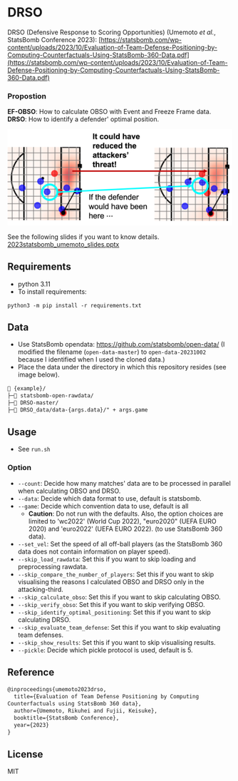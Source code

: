 # DRSO
DRSO (Defensive Response to Scoring Opportunities) (Umemoto *et al.*, StatsBomb Conference 2023): [https://statsbomb.com/wp-content/uploads/2023/10/Evaluation-of-Team-Defense-Positioning-by-Computing-Counterfactuals-Using-StatsBomb-360-Data.pdf](https://statsbomb.com/wp-content/uploads/2023/10/Evaluation-of-Team-Defense-Positioning-by-Computing-Counterfactuals-Using-StatsBomb-360-Data.pdf)

### Propostion
**EF-OBSO**: How to calculate OBSO with Event and Freeze Frame data.<br>
**DRSO**: How to identify a defender' optimal position.<br>

![](https://github.com/Rikuhei-ynwa/DRSO/blob/main/fig/drso_image.png)

See the following slides if you want to know details.<br>
[2023statsbomb_umemoto_slides.pptx](https://github.com/Rikuhei-ynwa/DRSO/blob/main/2023statsbomb_umemoto_slides.pptx)

## Requirements

* python 3.11
* To install requirements:

```shell
python3 -m pip install -r requirements.txt
```

## Data
* Use StatsBomb opendata: https://github.com/statsbomb/open-data/ (I modified the filename (``open-data-master``) to ``open-data-20231002`` because I identified when I used the cloned data.)
* Place the data under the directory in which this repository resides (see image below).
```
📁 {example}/
├─📁 statsbomb-open-rawdata/
├─📁 DRSO-master/
├─📁 DRSO_data/data-{args.data}/" + args.game
```

## Usage

* See `run.sh`

### Option

- `--count`: Decide how many matches' data are to be processed in parallel when calculating OBSO and DRSO.
- `--data`: Decide which data format to use, default is statsbomb.
- `--game`: Decide which convention data to use, default is all
  + **Caution**: Do not run with the defaults. Also, the option choices are limited to 'wc2022' (World Cup 2022), "euro2020" (UEFA EURO 2020) and 'euro2022' (UEFA EURO 2022). (to use StatsBomb 360 data).
- `--set_vel`: Set the speed of all off-ball players (as the StatsBomb 360 data does not contain information on player speed).
- `--skip_load_rawdata`: Set this if you want to skip loading and preprocessing rawdata.
- `--skip_compare_the_number_of_players`: Set this if you want to skip visualising the reasons I calculated OBSO and DRSO only in the attacking-third.
- `--skip_calculate_obso`: Set this if you want to skip calculating OBSO.
- `--skip_verify_obso`: Set this if you want to skip verifying OBSO.
- `--skip_identify_optimal_positioning`: Set this if you want to skip calculating DRSO.
- `--skip_evaluate_team_defense`: Set this if you want to skip evaluating team defenses.
- `--skip_show_results`: Set this if you want to skip visualising results.
- `--pickle`: Decide which pickle protocol is used, default is 5.

## Reference

```
@inproceedings{umemoto2023drso,
  title={Evaluation of Team Defense Positioning by Computing Counterfactuals using StatsBomb 360 data},
  author={Umemoto, Rikuhei and Fujii, Keisuke},
  booktitle={StatsBomb Conference},
  year={2023}
}
```

## License
MIT

